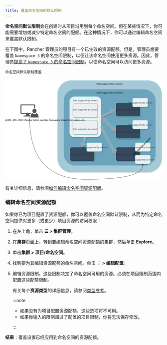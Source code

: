 ```yaml
---
title: 覆盖命名空间的默认限制
---
```


**命名空间默认限制**会在创建时从项目沿用到每个命名空间。但在某些情况下，你可能需要增加或减少特定命名空间的配额。在这种情况下，你可以通过编辑命名空间来覆盖默认限制。

在下图中，Rancher 管理员的项目有一个已生效的资源配额。但是，管理员想要覆盖 `Namespace 3` 的命名空间限制，以便让该命名空间使用更多资源。因此，管理员[提高了 `Namespace 3` 的命名空间限制](../../manage-clusters/projects-and-namespaces.md)，以便命名空间可以访问更多资源。

<sup>命名空间默认限制覆盖</sup>

![命名空间默认限制覆盖](/img/rancher-resource-quota-override.svg)

有关详细信息，请参阅[如何编辑命名空间资源配额](../../manage-clusters/projects-and-namespaces.md)。

### 编辑命名空间资源配额

如果你已为项目配置了资源配额，你可以覆盖命名空间默认限制，从而为特定命名空间提供对更多（或更少）项目资源的访问权限：

1. 在左上角，单击 **☰ > 集群管理**。
1. 在**集群**页面上，转到要编辑命名空间资源配额的集群，然后单击 **Explore**。
1. 单击**集群 > 项目/命名空间**。
1. 找到要为其编辑资源配额的命名空间。单击 **⋮ > 编辑配置**。
1. 编辑资源限制。这些限制决定了命名空间可用的资源。必须在项目限制范围内配置这些配额限制。

   有关每个**资源类型**的详细信息，请参阅[类型参考](resource-quota-types.md)。

   :::note

   - 如果没有为项目配置资源配额，这些选项将不可用。
   - 如果你输入的限制超过了配置的项目限制，你将无法保存修改。

   :::

**结果**：覆盖设置已经应用到命名空间的资源配额。
